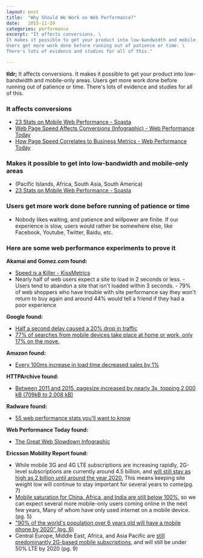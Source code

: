 ```yaml
---
layout: post
title:  "Why Should We Work on Web Performance?"
date:   2015-11-29
categories: performance
excerpt: "It affects conversions. \
It makes it possible to get your product into low-bandwidth and mobile-only areas. \
Users get more work done before running out of patience or time. \
There's lots of evidence and studies for all of this."

---
```


**tldr;**
It affects conversions. 
It makes it possible to get your product into low-bandwidth and mobile-only areas. 
Users get more work done before running out of patience or time. 
There's lots of evidence and studies for all of this. 

### It affects conversions
- [23 Stats on Mobile Web Performance - Soasta](http://www.soasta.com/blog/23-stats-mobile-web-performance-monitoring/)
- [Web Page Speed Affects Conversions (Infographic) - Web Performance Today](http://www.webperformancetoday.com/2014/04/09/web-page-speed-affect-conversions-infographic/)
- [How Page Speed Correlates to Business Metrics - Web Performance Today](http://www.webperformancetoday.com/2012/02/28/4-awesome-slides-showing-how-page-speed-correlates-to-business-metrics-at-walmart-com/)

### Makes it possible to get into low-bandwidth and mobile-only areas
- (Pacific Islands, Africa, South Asia, South America)
- [23 Stats on Mobile Web Performance - Soasta](http://www.soasta.com/blog/23-stats-mobile-web-performance-monitoring/)

### Users get more work done before running of patience or time
- Nobody likes waiting, and patience and willpower are finite. If our experience is slow, 
users would rather be somewhere else, like Facebook, Youtube, Twitter, Baidu, etc.

### Here are some web performance experiments to prove it

**Akamai and Gomez.com found:**

- [Speed is a Killer - KissMetrics](https://blog.kissmetrics.com/speed-is-a-killer/) 
- Nearly half of web users expect a site to load in 2 seconds or less. - Users tend to 
abandon a site that isn't loaded within 3 seconds. - 79% of web shoppers who have trouble 
with site performance say they won't return to buy again and around 44% would tell a friend 
if they had a poor experience

**Google found:**  

- [Half a second delay caused a 20% drop in traffic](http://glinden.blogspot.com/2006/11/marissa-mayer-at-web-20.html)
- [77% of searches from mobile devices take place at home or work, only 17% on the move.](https://hbr.org/2013/05/the-rise-of-the-mobile-only-us/)

**Amazon found:**  

- [Every 100ms increase in load time decreased sales by 1%](http://www.websiteoptimization.com/speed/tweak/psychology-web-performance/)

**HTTPArchive found:**  

- [Between 2011 and 2015, pagesize increased by nearly 3x, topping 2,000 kB (709kB to 2,008 kB)](http://httparchive.org/compare.php?&r1=Aug%2015%202011&s1=Top1000&r2=Aug%2015%202015&s2=Top1000)

**Radware found:**  

- [55 web performance stats you'll want to know](http://blog.radware.com/applicationdelivery/applicationaccelerationoptimization/2014/01/55-web-performance-stats-youll-want-to-know/)

**Web Performance Today found:**  

- [The Great Web Slowdown Infographic](http://www.webperformancetoday.com/2014/02/25/the-great-web-slowdown-infographic/)

**Ericsson Mobility Report found:**  

- While mobile 3G and 4G LTE subscriptions are increasing rapidly, 2G-level subscriptions are 
currently around 4.5 billion, and 
[will still stay as high as 2 billion until around the year 2020.](http://www.ericsson.com/res/docs/2015/ericsson-mobility-report-june-2015.pdf) 
This means keeping site weight low will continue to stay important for several years to come(pg. 7)
- [Mobile saturation for China, Africa, and India are still below 100%](http://www.ericsson.com/res/docs/2015/ericsson-mobility-report-june-2015.pdf), 
so we can expect several more mobile-only users coming online in the next few years, Many of 
whom have only used internet on a mobile device.(pg. 5)
- ["90% of the world's population over 6 years old will have a mobile phone by 2020" (pg. 6)](http://www.ericsson.com/res/docs/2015/ericsson-mobility-report-june-2015.pdf)
- Central Europe, Middle East, Africa, and Asia Pacific are [still predominantly 2G-based mobile subscriptions](http://www.ericsson.com/res/docs/2015/ericsson-mobility-report-june-2015.pdf), 
and will still be under 50% LTE by 2020 (pg. 9)
